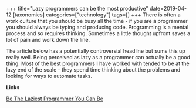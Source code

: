 +++
title="Lazy programmers can be the most productive"
date=2019-04-12
[taxonomies]
categories=["technology"]
tags=[]
+++
There is often a work culture that you should be busy all the time - if you are a programmer you should always be typing and producing code. Programming is a mental process and so requires thinking. Sometimes a little thought upfront saves a lot of pain and work down the line.
<!-- more -->

The article below has a potentially controversial headline but sums this up really well. Being perceived as lazy as a programmer can actually be a good thing. Most of the best programmers I have worked with tended to be at the lazy end of the scale - they spend time thinking about the problems and looking for ways to automate tasks.

__Links__

[Be The Laziest Programmer You Can Be](https://exceptionnotfound.net/be-the-laziest-programmer-you-can-be)
